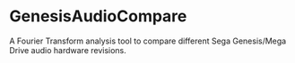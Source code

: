 # GenesisAudioCompare
A Fourier Transform analysis tool to compare different Sega Genesis/Mega Drive audio hardware revisions. 
